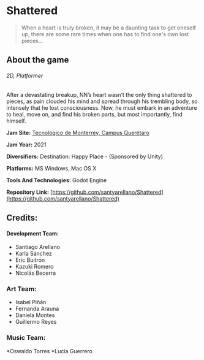 # Shattered

  

> When a heart is truly broken, it may be a daunting task to get oneself up, there are some
rare times when one has to find one's own lost pieces...

  

## About the game
###### 2D, Platformer  
 After a devastating breakup, NN’s heart wasn’t the only thing shattered to pieces, as pain clouded his mind and spread through his trembling body, so intensely that he lost consciousness. Now, he must embark in an adventure to heal, move on, and find his broken parts, but most importantly, find himself.


**Jam Site:** [Tecnológico de Monterrey, Campus Querétaro](https://globalgamejam.org/2021/jam-sites/tecnol%C3%B3gico-de-monterrey-campus-quer%C3%A9taro)

**Jam Year:** 2021

 **Diversifiers:** Destination: Happy Place - (Sponsored by Unity)

 **Platforms:** MS Windows, Mac OS X
 
 **Tools And Technologies:** Godot Engine
 
 **Repository Link:** [https://github.com/santyarellano/Shattered](https://github.com/santyarellano/Shattered)
  


## Credits:

#### **Development Team:**

* Santiago Arellano
* Karla Sánchez
* Eric Buitrón
* Kazuki Romero
* Nicolás Becerra

  

### **Art Team:**
* Isabel Piñán
* Fernanda Arauna
* Daniela Montes
* Guillermo Reyes

  

### **Music Team:**
*Oswaldo Torres
*Lucía Guerrero
  


